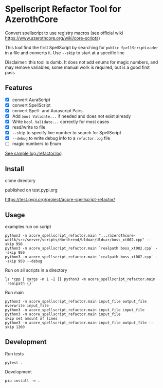 # Spellscript Refactor Tool for AzerothCore
Convert spellscript to use registry macros (see official wiki https://www.azerothcore.org/wiki/core-scripts)

This tool find the first SpellScript by searching for `public SpellScriptLoader` in a file and converts it. Use `--skip` to start at a specific line

Disclaimer: this tool is dumb. It does not add enums for magic numbers, and may remove variables; some manual work is required, but is a good first pass

## Features

- [x] convert AuraScript
- [x] convert SpellScript
- [x] convert Spell- and Aurascript Pairs
- [x] Add `bool Validate...` if needed and does not exist already
- [x] Write `bool Validate...` correctly for most cases
- [x] read/write to file
- [x] `--skip` to specify line number to search for SpellScript
- [x] `--debug` to write debug info to a `refactor.log` file
- [ ] magic numbers to Enum

[See sample log./refactor.log](https://github.com/sogladev/spellscript-refactor-tool/blob/main/refactor.log)

## Install
clone directory

published on test.pypi.org

https://test.pypi.org/project/acore-spellscript-refactor/

## Usage

examples run on script
```
python3 -m acore_spellscript_refactor.main ".../azerothcore-wotlk/src/server/scripts/Northrend/Ulduar/Ulduar/boss_xt002.cpp" --skip 950
python3 -m acore_spellscript_refactor.main `realpath boss_xt002.cpp` --skip 950
python3 -m acore_spellscript_refactor.main `realpath boss_xt002.cpp` --skip 950 --debug
```

Run on all scripts in a directory
```
ls *cpp | xargs -n 1 -I {} python3 -m acore_spellscript_refactor.main `realpath {}`
```

Run main
```
python3 -m acore_spellscript_refactor.main input_file output_file
overwrite input_file
python3 -m acore_spellscript_refactor.main input_file input_file
python3 -m acore_spellscript_refactor.main input_file
skip set amount of lines
python3 -m acore_spellscript_refactor.main input_file output_file --skip 1200
```

## Development

Run tests
```
pytest .
```

Development
```
pip install -e .
```
